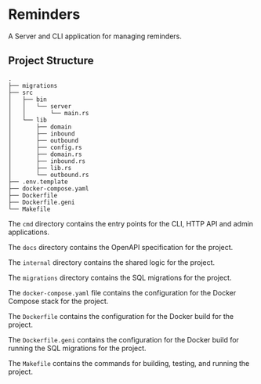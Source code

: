# Reminders

A Server and CLI application for managing reminders.

## Project Structure

```
.
├── migrations
├── src
│   ├── bin
│   │   └── server
│   │       └── main.rs
│   └── lib
│       ├── domain
│       ├── inbound
│       ├── outbound
│       ├── config.rs
│       ├── domain.rs
│       ├── inbound.rs
│       ├── lib.rs
│       └── outbound.rs
├── .env.template
├── docker-compose.yaml
├── Dockerfile
├── Dockerfile.geni
└── Makefile
```

The `cmd` directory contains the entry points for the CLI, HTTP API and admin applications.

The `docs` directory contains the OpenAPI specification for the project.

The `internal` directory contains the shared logic for the project.

The `migrations` directory contains the SQL migrations for the project.

The `docker-compose.yaml` file contains the configuration for the Docker Compose stack for the project.

The `Dockerfile` contains the configuration for the Docker build for the project.

The `Dockerfile.geni` contains the configuration for the Docker build for running the SQL migrations for the project.

The `Makefile` contains the commands for building, testing, and running the project.
